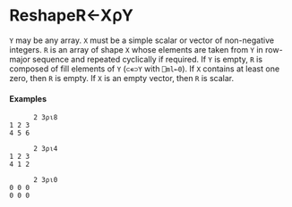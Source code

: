 




<h1 class="heading"><span class="name">Reshape</span><span class="command">R←X⍴Y</span></h1>

`Y` may be any array.  `X` must be a simple scalar or vector of non-negative integers.  `R` is an array of shape `X` whose elements are taken from `Y` in row-major sequence and repeated cyclically if required.  If `Y` is empty, `R` is composed of fill elements of `Y` (`⊂∊⊃Y` with `⎕ml←0`).  If `X` contains at least one zero, then `R` is empty.  If `X` is an empty vector, then `R` is scalar.

#### Examples
```apl
      2 3⍴⍳8
1 2 3
4 5 6
 
      2 3⍴⍳4
1 2 3
4 1 2
 
      2 3⍴⍳0
0 0 0
0 0 0
```



